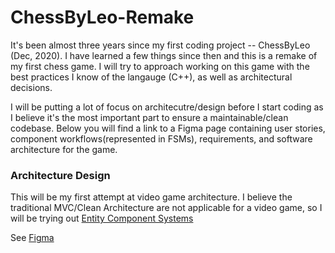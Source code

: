 # ChessByLeo-Remake

It's been almost three years since my first coding project -- ChessByLeo (Dec, 2020). I have learned a few things since then and this is a remake of my first chess game. I will try to approach working on this game with the best practices I know of the langauge (C++), as well as architectural decisions. 

I will be putting a lot of focus on architecutre/design before I start coding as I believe it's the most important part to ensure a maintainable/clean codebase. Below you will find a link to a Figma page containing user stories, component workflows(represented in FSMs), requirements, and software architecture for the game. 

### Architecture Design
This will be my first attempt at video game architecture. I believe the traditional MVC/Clean Architecture are not applicable for a video game, so I will be trying out [Entity Component Systems](https://www.gamedev.net/articles/programming/general-and-gameplay-programming/understanding-component-entity-systems-r3013/)

See [Figma](https://www.figma.com/file/jdiExK5UGesqynugDkfKoq/Chess-By-Leo-Remake?type=whiteboard&node-id=0%3A1&t=yYLGGU7YFptpnYWu-1)
